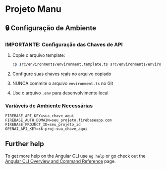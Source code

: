 # Projeto Manu

## 🔒 Configuração de Ambiente

### IMPORTANTE: Configuração das Chaves de API

1. Copie o arquivo template:

   ```bash
   cp src/environments/environment.template.ts src/environments/environment.ts
   ```

2. Configure suas chaves reais no arquivo copiado
3. NUNCA commite o arquivo `environment.ts` no Git
4. Use o arquivo `.env` para desenvolvimento local

### Variáveis de Ambiente Necessárias

```env
FIREBASE_API_KEY=sua_chave_aqui
FIREBASE_AUTH_DOMAIN=seu_projeto.firebaseapp.com
FIREBASE_PROJECT_ID=seu_projeto_id
OPENAI_API_KEY=sk-proj-sua_chave_aqui
```

## Further help

To get more help on the Angular CLI use `ng help` or go check out the [Angular CLI Overview and Command Reference](https://angular.dev/tools/cli) page.
